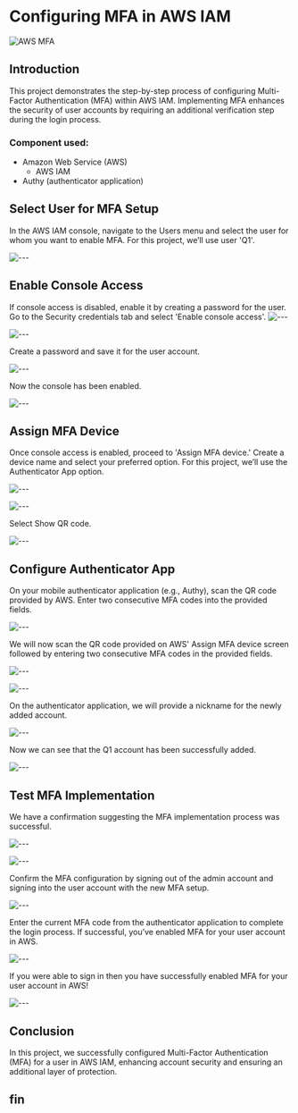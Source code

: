 # Configuring MFA in AWS IAM

![AWS MFA](https://imgur.com/qqU87hA.jpg)


## Introduction

This project demonstrates the step-by-step process of configuring Multi-Factor Authentication (MFA) within AWS IAM. Implementing MFA enhances the security of user accounts by requiring an additional verification step during the login process.

### Component used:

- Amazon Web Service (AWS)
  - AWS IAM
- Authy (authenticator application)

## Select User for MFA Setup 

In the AWS IAM console, navigate to the Users menu and select the user for whom you want to enable MFA. For this project, we’ll use user 'Q1'. 

![---](https://imgur.com/k2YK0UB.jpg) 

## Enable Console Access 
If console access is disabled, enable it by creating a password for the user. Go to the Security credentials tab and select 'Enable console access'.
![---](https://imgur.com/ayTkTUJ.jpg) 

![---](https://imgur.com/p2rasDh.jpg) 

Create a password and save it for the user account.

![---](https://imgur.com/0A8Antn.jpg) 

Now the console has been enabled.

![---](https://imgur.com/OZRSSFN.jpg) 

## Assign MFA Device 

Once console access is enabled, proceed to 'Assign MFA device.' Create a device name and select your preferred option. For this project, we’ll use the Authenticator App option. 

![---](https://imgur.com/sLKGwJ4.jpg) 

![---](https://imgur.com/ASPdKvw.jpg) 

Select Show QR code.

![---](https://imgur.com/57BGis8.jpg) 

## Configure Authenticator App 

On your mobile authenticator application (e.g., Authy), scan the QR code provided by AWS. Enter two consecutive MFA codes into the provided fields. 

![---](https://imgur.com/BATvBIT.jpg) 

We will now scan the QR code provided on AWS' Assign MFA device screen followed by entering two consecutive MFA codes in the provided fields.

![---](https://imgur.com/jK49Ldc.jpg)  

![---](https://imgur.com/sf6wtF6.jpg) 

On the authenticator application, we will provide a nickname for the newly added account. 

![---](https://imgur.com/v8ftMDL.jpg)  

Now we can see that the Q1 account has been successfully added.

![---](https://imgur.com/nnExda9.jpg)  

## Test MFA Implementation 

We have a confirmation suggesting the MFA implementation process was successful.

![---](https://imgur.com/QbkSSTG.jpg)  

![---](https://imgur.com/3ScrvKH.jpg) 

Confirm the MFA configuration by signing out of the admin account and signing into the user account with the new MFA setup.

![---](https://imgur.com/IBWbNOu.jpg) 

Enter the current MFA code from the authenticator application to complete the login process. If successful, you’ve enabled MFA for your user account in AWS. 

![---](https://imgur.com/IhlLwDq.jpg) 

If you were able to sign in then you have successfully enabled MFA for your user account in AWS! 

![---](https://imgur.com/EnibhEZ.jpg) 

## Conclusion
In this project, we successfully configured Multi-Factor Authentication (MFA) for a user in AWS IAM, enhancing account security and ensuring an additional layer of protection.

## fin
